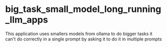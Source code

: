# big_task_small_model_long_running_llm_apps
This application uses smallers models from ollama to do bigger tasks it can't do correctly in a single prompt by asking it to do it in multiple prompts
